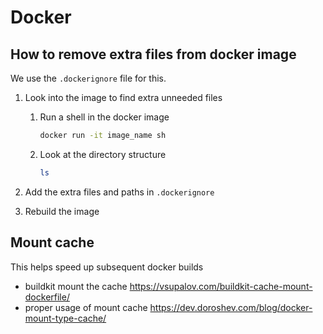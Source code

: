 # Docker

## How to remove extra files from docker image

We use the `.dockerignore` file for this.

1. Look into the image to find extra unneeded files

    1. Run a shell in the docker image

        ``` bash
        docker run -it image_name sh
        ```

    1. Look at the directory structure

        ``` bash
        ls
        ```

1. Add the extra files and paths in `.dockerignore`

1. Rebuild the image

## Mount cache

This helps speed up subsequent docker builds
- buildkit mount the cache https://vsupalov.com/buildkit-cache-mount-dockerfile/
- proper usage of mount cache https://dev.doroshev.com/blog/docker-mount-type-cache/
